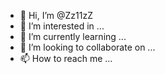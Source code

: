 - 👋 Hi, I’m @Zz11zZ
- 👀 I’m interested in ...
- 🌱 I’m currently learning ...
- 💞️ I’m looking to collaborate on ...
- 📫 How to reach me ...

<!---
Zz11zZ/Zz11zZ is a ✨ special ✨ repository because its `README.md` (this file) appears on your GitHub profile.
You can click the Preview link to take a look at your changes.
--->
